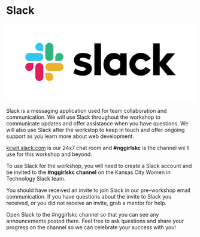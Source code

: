 # Slack

![](../.gitbook/assets/slack.png)

Slack is a messaging application used for team collaboration and communication. We will use Slack throughout the workshop to communicate updates and offer assistance when you have questions. We will also use Slack after the workstop to keep in touch and offer ongoing support as you learn more about web development.

[kcwit.slack.com](https://kcwit.slack.com/) is our 24x7 chat room and **\#nggirlskc** is the channel we'll use for this workshop and beyond.

To use Slack for the workshop, you will need to create a Slack account and be invited to the **\#nggirlskc channel** on the Kansas City Women in Technology Slack team.

You should have received an invite to join Slack in our pre-workshop email communication. If you have questions about the invite to Slack you received, or you did not receive an invite, grab a mentor for help.

Open Slack to the \#nggirlskc channel so that you can see any announcements posted there. Feel free to ask questions and share your progress on the channel so we can celebrate your success with you!

